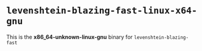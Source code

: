 # `levenshtein-blazing-fast-linux-x64-gnu`

This is the **x86_64-unknown-linux-gnu** binary for `levenshtein-blazing-fast`
